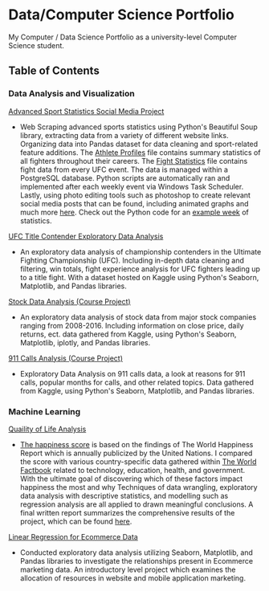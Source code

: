 # Data/Computer Science Portfolio
My Computer / Data Science Portfolio as a university-level Computer Science student.

## Table of Contents

### Data Analysis and Visualization

[Advanced Sport Statistics Social Media Project](https://github.com/brock-r/SportsAnalytics-)
- Web Scraping advanced sports statistics using Python's Beautiful Soup library, extracting data from a variety of different website links. Organizing data into Pandas dataset for data cleaning and sport-related feature additions. The [Athlete Profiles]( https://github.com/brock-r/SportsAnalytics-/blob/master/AndNewAnalytics/Athlete%20Profiles.ipynb) file contains summary statistics of all fighters throughout their careers. The [Fight Statistics](https://github.com/brock-r/SportsAnalytics-/blob/master/AndNewAnalytics/Fight%20Stats.ipynb) file contains fight data from every UFC event. The data is managed within a PostgreSQL database. Python scripts are automatically ran and implemented after each weekly event via Windows Task Scheduler. Lastly, using photo editing tools such as photoshop to create relevant social media posts that can be found, including animated graphs and much more [here]( https://www.instagram.com/andnewanalytics/). Check out the Python code for an [example week](https://github.com/brock-r/SportsAnalytics-/blob/master/AndNewAnalytics/Example%20Week.ipynb) of statistics.

[UFC Title Contender Exploratory Data Analysis](https://github.com/brock-r/BR-Portfolio/blob/master/Exploratory%20Analysis/UFC%20Contender%20Analysis.ipynb) 
- An exploratory data analysis of championship contenders in the Ultimate Fighting Championship (UFC). Including in-depth data cleaning and filtering, win totals, fight experience analysis for UFC fighters leading up to a title fight. With a dataset hosted on Kaggle using Python's Seaborn, Matplotlib, and Pandas libraries.

[Stock Data Analysis (Course Project)](https://github.com/brock-r/StockDataAnalysis/blob/main/Finance%20Capstone%20Project%20.ipynb) 
- An exploratory data analysis of stock data from major stock companies ranging from 2008-2016. Including information on close price, daily returns, ect. data gathered from Kaggle, using Python's Seaborn, Matplotlib, iplotly, and Pandas libraries.

[911 Calls Analysis (Course Project)](https://github.com/brock-r/911CallsAnalysis/blob/main/Data%20Capstone%20Project%20911%20Calls.ipynb) 
- Exploratory Data Analysis on 911 calls data, a look at reasons for 911 calls, popular months for calls, and other related topics. Data gathered from Kaggle, using Python's Seaborn, Matplotlib, and Pandas libraries.

### Machine Learning

[Quaility of Life Analysis](https://github.com/brock-r/Country-Happiness-R-) 

- [The happiness score](https://github.com/brock-r/Country-Happiness-R-/blob/main/HappinessCode/CSVFILES/WorldHappinessReport2018-Score.csv) is based on the findings of The World Happiness
Report which is annually publicized by the United Nations. I compared the score with various country-specific data
gathered within [The World Factbook](https://www.cia.gov/library/publications/the-world-factbook/) related to technology, education, health, and government. With the ultimate goal of discovering which of these factors impact happiness the most and why Techniques of data wrangling, exploratory data analysis with descriptive statistics, and modelling such as regression analysis are all applied to drawn meaningful conclusions. A final written report summarizes the comprehensive results of the project, which can be found [here]( https://github.com/brock-r/Country-Happiness-R-/blob/main/HappinessCode/Final-Report.pdf).

[Linear Regression for Ecommerce Data](https://github.com/brock-r/BR-Portfolio/blob/master/Linear%20Regression/LinearRegression.ipynb)
- Conducted exploratory data analysis utilizing Seaborn, Matplotlib, and Pandas libraries to investigate the relationships present in Ecommerce marketing data. An introductory level project which examines the allocation of resources in website and mobile application marketing.


